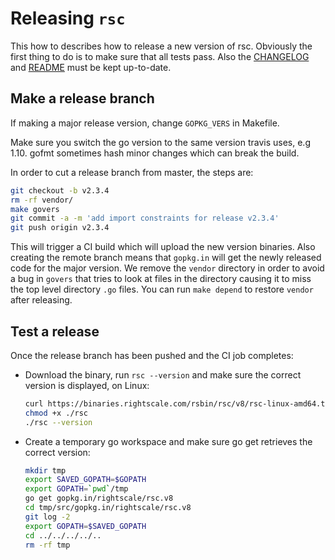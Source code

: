 # Releasing `rsc`

This how to describes how to release a new version of rsc. Obviously the first thing to do is to
make sure that all tests pass. Also the [CHANGELOG](https://github.com/rightscale/rsc/blob/master/CHANGELOG.md)
and [README](https://github.com/rightscale/rsc/blob/master/README.md) must be kept up-to-date.

## Make a release branch

If making a major release version, change `GOPKG_VERS` in Makefile.

Make sure you switch the go version to the same version travis uses, e.g 1.10. gofmt sometimes
hash minor changes which can break the build.

In order to cut a release branch from master, the steps are:

```bash
git checkout -b v2.3.4
rm -rf vendor/
make govers
git commit -a -m 'add import constraints for release v2.3.4'
git push origin v2.3.4
```

This will trigger a CI build which will upload the new version binaries. Also creating the remote
branch means that `gopkg.in` will get the newly released code for the major version. We remove the
`vendor` directory in order to avoid a bug in `govers` that tries to look at files in the directory
causing it to miss the top level directory `.go` files. You can run `make depend` to restore `vendor`
after releasing.

## Test a release

Once the release branch has been pushed and the CI job completes:

* Download the binary, run `rsc --version` and make sure the correct version is displayed, on Linux:

  ```bash
  curl https://binaries.rightscale.com/rsbin/rsc/v8/rsc-linux-amd64.tgz | tar -zxf - -O rsc/rsc > rsc
  chmod +x ./rsc
  ./rsc --version
  ```

* Create a temporary go workspace and make sure go get retrieves the correct version:

  ```bash
  mkdir tmp
  export SAVED_GOPATH=$GOPATH
  export GOPATH=`pwd`/tmp
  go get gopkg.in/rightscale/rsc.v8
  cd tmp/src/gopkg.in/rightscale/rsc.v8
  git log -2
  export GOPATH=$SAVED_GOPATH
  cd ../../../../..
  rm -rf tmp
  ```
